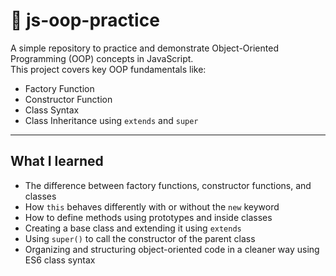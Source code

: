 # 🧠 js-oop-practice

A simple repository to practice and demonstrate Object-Oriented Programming (OOP) concepts in JavaScript.  
This project covers key OOP fundamentals like:

- Factory Function  
- Constructor Function  
- Class Syntax  
- Class Inheritance using `extends` and `super` 

---

## What I learned

- The difference between factory functions, constructor functions, and classes  
- How `this` behaves differently with or without the `new` keyword  
- How to define methods using prototypes and inside classes  
- Creating a base class and extending it using `extends`  
- Using `super()` to call the constructor of the parent class  
- Organizing and structuring object-oriented code in a cleaner way using ES6 class syntax  
